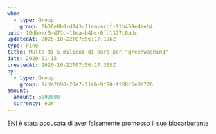 ```yaml
---
who:
  - type: Group
    group: 0b36e8b0-d743-11ea-accf-91b459e4aeb4
uuid: 10dbeec0-d73c-11ea-b4bc-0fc1127c8adc
updatedAt: 2020-10-22T07:56:17.196Z
type: Fine
title: Multa di 5 milioni di euro per "greenwashing"
date: 2020-01-15
createdAt: 2020-10-22T07:56:17.355Z
by:
  - type: Group
    group: 9cda2b90-20e7-11eb-9f20-ff08c6e0b726
amount:
  amount: 5000000
  currency: eur
---
```


ENI è stata accusata di aver falsamente promosso il suo biocarburante
